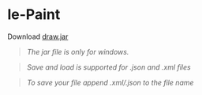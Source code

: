 # le-Paint

Download [draw.jar](https://github.com/ziyadelbanna/da-Paint/blob/master/draw.jar?raw=true)

>_The jar file is only for windows._

>_Save and load is supported for .json and .xml files_

>_To save your file append .xml/.json to the file name_

